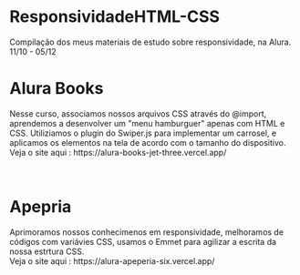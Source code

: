 # ResponsividadeHTML-CSS
Compilação dos meus materiais de estudo sobre responsividade, na Alura. 11/10 - 05/12 
<h1> Alura Books </h1>
<p>
  Nesse curso, associamos nossos arquivos CSS através do @import, aprendemos a desenvolver um "menu hamburguer" apenas com HTML e CSS.
  Utiliziamos o plugin do Swiper.js para implementar um carrosel, e aplicamos os elementos na tela de acordo com o tamanho do dispositivo.
  <br>
  Veja o site aqui : https://alura-books-jet-three.vercel.app/
</p>
<br>
<h1> Apepria </h1>
<p>
  Aprimoramos nossos conhecimenos em responsividade, melhoramos de códigos com variávies CSS, usamos o Emmet para agilizar a escrita da nossa estrtura CSS.                                                                                                                                                                                                                                           
  <br>
  Veja o site aqui : https://alura-apeperia-six.vercel.app/
</p>
